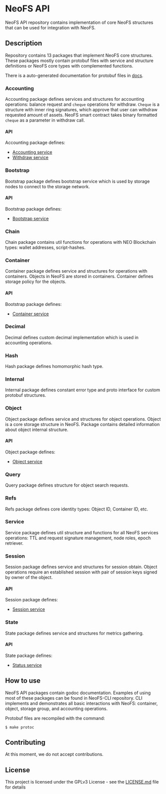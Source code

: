 # NeoFS API

NeoFS API repository contains implementation of core NeoFS structures that
can be used for integration with NeoFS. 

## Description

Repository contains 13 packages that implement NeoFS core structures. These
packages mostly contain protobuf files with service and structure definitions 
or NeoFS core types with complemented functions. 

There is a auto-generated documentation for protobuf files in [docs](docs).

### Accounting

Accounting package defines services and structures for accounting operations: 
balance request and `cheque` operations for withdraw. `Cheque` is a structure
with inner ring signatures, which approve that user can withdraw requested
amount of assets. NeoFS smart contract takes binary formatted `cheque` as a 
parameter in withdraw call. 

#### API
Accounting package defines: 
- [Accounting service](docs/accounting.md#accounting.Accounting)
- [Withdraw service](docs/accounting.md#accounting.Withdraw)


### Bootstrap

Bootstrap package defines bootstrap service which is used by storage nodes to
connect to the storage network. 

#### API
Bootstrap package defines:
- [Bootstrap service](docs/bootstrap.md#bootstrap.Bootstrap)


### Chain

Chain package contains util functions for operations with NEO Blockchain types:
wallet addresses, script-hashes. 

### Container

Container package defines service and structures for operations with containers.
Objects in NeoFS are stored in containers. Container defines storage 
policy for the objects. 

#### API
Bootstrap package defines:
- [Container service](docs/container.md#container.Service)

### Decimal

Decimal defines custom decimal implementation which is used in accounting
operations.

### Hash

Hash package defines homomorphic hash type.

### Internal

Internal package defines constant error type and proto interface for custom
protobuf structures. 

### Object

Object package defines service and structures for object operations. Object is 
a core storage structure in NeoFS. Package contains detailed information
about object internal structure.

#### API
Object package defines:
- [Object service](docs/object.md#object.Service)

### Query

Query package defines structure for object search requests. 

### Refs

Refs package defines core identity types: Object ID, Container ID, etc.

### Service

Service package defines util structure and functions for all NeoFS services
operations: TTL and request signature management, node roles, epoch retriever. 

### Session

Session package defines service and structures for session obtain. Object
operations require an established session with pair of session keys signed by 
owner of the object. 

#### API
Session package defines:
- [Session service](docs/session.md#session.Session)

### State

State package defines service and structures for metrics gathering. 

#### API
State package defines:
- [Status service](docs/state.md#state.Status)

## How to use

NeoFS API packages contain godoc documentation. Examples of using most of 
these packages can be found in NeoFS-CLI repository. CLI implements and 
demonstrates all basic interactions with NeoFS: container, object, storage 
group, and accounting operations. 

Protobuf files are recompiled with the command:

```
$ make protoc
```

## Contributing

At this moment, we do not accept contributions. 

## License

This project is licensed under the GPLv3 License - 
see the [LICENSE.md](LICENSE.md) file for details
